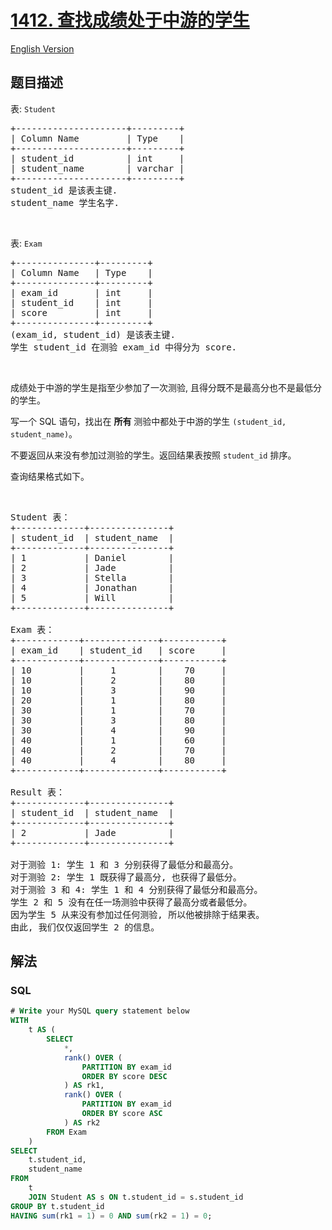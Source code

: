 # [1412. 查找成绩处于中游的学生](https://leetcode.cn/problems/find-the-quiet-students-in-all-exams)

[English Version](/solution/1400-1499/1412.Find%20the%20Quiet%20Students%20in%20All%20Exams/README_EN.md)

## 题目描述

<!-- 这里写题目描述 -->

<p>表: <code>Student</code></p>

<pre>
+---------------------+---------+
| Column Name         | Type    |
+---------------------+---------+
| student_id          | int     |
| student_name        | varchar |
+---------------------+---------+
student_id 是该表主键.
student_name 学生名字.</pre>

<p> </p>

<p>表: <code>Exam</code></p>

<pre>
+---------------+---------+
| Column Name   | Type    |
+---------------+---------+
| exam_id       | int     |
| student_id    | int     |
| score         | int     |
+---------------+---------+
(exam_id, student_id) 是该表主键.
学生 student_id 在测验 exam_id 中得分为 score.
</pre>

<p> </p>

<p>成绩处于中游的学生是指至少参加了一次测验, 且得分既不是最高分也不是最低分的学生。</p>

<p>写一个 SQL 语句，找出在 <strong>所有</strong> 测验中都处于中游的学生 <code>(student_id, student_name)</code>。</p>

<p>不要返回从来没有参加过测验的学生。返回结果表按照 <code>student_id</code> 排序。</p>

<p>查询结果格式如下。</p>

<p> </p>

<pre>
Student 表：
+-------------+---------------+
| student_id  | student_name  |
+-------------+---------------+
| 1           | Daniel        |
| 2           | Jade          |
| 3           | Stella        |
| 4           | Jonathan      |
| 5           | Will          |
+-------------+---------------+

Exam 表：
+------------+--------------+-----------+
| exam_id    | student_id   | score     |
+------------+--------------+-----------+
| 10         |     1        |    70     |
| 10         |     2        |    80     |
| 10         |     3        |    90     |
| 20         |     1        |    80     |
| 30         |     1        |    70     |
| 30         |     3        |    80     |
| 30         |     4        |    90     |
| 40         |     1        |    60     |
| 40         |     2        |    70     |
| 40         |     4        |    80     |
+------------+--------------+-----------+

Result 表：
+-------------+---------------+
| student_id  | student_name  |
+-------------+---------------+
| 2           | Jade          |
+-------------+---------------+

对于测验 1: 学生 1 和 3 分别获得了最低分和最高分。
对于测验 2: 学生 1 既获得了最高分, 也获得了最低分。
对于测验 3 和 4: 学生 1 和 4 分别获得了最低分和最高分。
学生 2 和 5 没有在任一场测验中获得了最高分或者最低分。
因为学生 5 从来没有参加过任何测验, 所以他被排除于结果表。
由此, 我们仅仅返回学生 2 的信息。</pre>

## 解法

<!-- 这里可写通用的实现逻辑 -->

<!-- tabs:start -->

### **SQL**

```sql
# Write your MySQL query statement below
WITH
    t AS (
        SELECT
            *,
            rank() OVER (
                PARTITION BY exam_id
                ORDER BY score DESC
            ) AS rk1,
            rank() OVER (
                PARTITION BY exam_id
                ORDER BY score ASC
            ) AS rk2
        FROM Exam
    )
SELECT
    t.student_id,
    student_name
FROM
    t
    JOIN Student AS s ON t.student_id = s.student_id
GROUP BY t.student_id
HAVING sum(rk1 = 1) = 0 AND sum(rk2 = 1) = 0;
```

<!-- tabs:end -->
